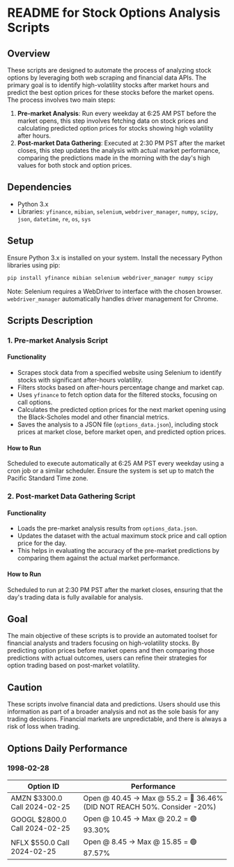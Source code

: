# README for Stock Options Analysis Scripts

## Overview

These scripts are designed to automate the process of analyzing stock options by leveraging both web scraping and financial data APIs. The primary goal is to identify high-volatility stocks after market hours and predict the best option prices for these stocks before the market opens. The process involves two main steps: 

1. **Pre-market Analysis**: Run every weekday at 6:25 AM PST before the market opens, this step involves fetching data on stock prices and calculating predicted option prices for stocks showing high volatility after hours.
2. **Post-market Data Gathering**: Executed at 2:30 PM PST after the market closes, this step updates the analysis with actual market performance, comparing the predictions made in the morning with the day's high values for both stock and option prices.

## Dependencies

- Python 3.x
- Libraries: `yfinance`, `mibian`, `selenium`, `webdriver_manager`, `numpy`, `scipy`, `json`, `datetime`, `re`, `os`, `sys`

## Setup

Ensure Python 3.x is installed on your system. Install the necessary Python libraries using pip:

```bash
pip install yfinance mibian selenium webdriver_manager numpy scipy
```

Note: Selenium requires a WebDriver to interface with the chosen browser. `webdriver_manager` automatically handles driver management for Chrome.

## Scripts Description

### 1. Pre-market Analysis Script

#### Functionality

- Scrapes stock data from a specified website using Selenium to identify stocks with significant after-hours volatility.
- Filters stocks based on after-hours percentage change and market cap.
- Uses `yfinance` to fetch option data for the filtered stocks, focusing on call options.
- Calculates the predicted option prices for the next market opening using the Black-Scholes model and other financial metrics.
- Saves the analysis to a JSON file (`options_data.json`), including stock prices at market close, before market open, and predicted option prices.

#### How to Run

Scheduled to execute automatically at 6:25 AM PST every weekday using a cron job or a similar scheduler. Ensure the system is set up to match the Pacific Standard Time zone.

### 2. Post-market Data Gathering Script

#### Functionality

- Loads the pre-market analysis results from `options_data.json`.
- Updates the dataset with the actual maximum stock price and call option price for the day.
- This helps in evaluating the accuracy of the pre-market predictions by comparing them against the actual market performance.

#### How to Run

Scheduled to run at 2:30 PM PST after the market closes, ensuring that the day's trading data is fully available for analysis.

## Goal

The main objective of these scripts is to provide an automated toolset for financial analysts and traders focusing on high-volatility stocks. By predicting option prices before market opens and then comparing those predictions with actual outcomes, users can refine their strategies for option trading based on post-market volatility.

## Caution

These scripts involve financial data and predictions. Users should use this information as part of a broader analysis and not as the sole basis for any trading decisions. Financial markets are unpredictable, and there is always a risk of loss when trading.
  
  
## Options Daily Performance
  
### 1998-02-28

| Option ID | Performance |
| --- | --- |
| AMZN $3300.0 Call 2024-02-25 | Open @ 40.45 -> Max @ 55.2 = 🔴 36.46% (DID NOT REACH 50%. Consider -20%) |
| GOOGL $2800.0 Call 2024-02-25 | Open @ 10.45 -> Max @ 20.2 = 🟢 93.30% |
| NFLX $550.0 Call 2024-02-25 | Open @ 8.45 -> Max @ 15.85 = 🟢 87.57% |


